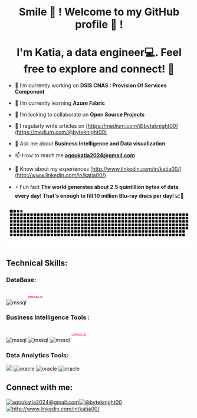 <h1 align="center"> Smile 📸 ! Welcome to my GitHub profile  🚀 !                       </h1>
<h1 align="center">  I'm Katia, a data engineer💻.  Feel free to explore and connect! 🤝 </h1>

- 🔭 I’m currently working on **DSIS CNAS : Provision Of Services Component**

- 🌱 I’m currently learning **Azure Fabric**

- 🤝 I’m looking to collaborate on **Open Source Projects**

- 📝 I regularly write articles on [https://medium.com/@byteknight00](https://medium.com/@byteknight00)

- 💬 Ask me about **Business Intelligence and Data visualization**

- 📫 How to reach me **agoukatia2024@gmail.com**

- 📄 Know about my experiences [http://www.linkedin.com/in/katia00/](http://www.linkedin.com/in/katia00/)

- ⚡ Fun fact **The world generates about 2.5 quintillion bytes of data every day! That's enough to fill 10 million Blu-ray discs per day! 📈💾**



<div align="center">
  


<picture>
  <source media="(prefers-color-scheme: dark)" srcset="https://raw.githubusercontent.com/platane/platane/output/github-contribution-grid-snake-dark.svg">
  <source media="(prefers-color-scheme: light)" srcset="https://raw.githubusercontent.com/platane/platane/output/github-contribution-grid-snake.svg">
  <img alt="github contribution grid snake animation" src="https://raw.githubusercontent.com/platane/platane/output/github-contribution-grid-snake.svg">
</picture>

</div>




<h2 align="left">Technical Skills:</h2>
<h3 align="left">DataBase:</h3>
<p align="left">  <img src="https://img.icons8.com/?size=100&id=laYYF3dV0Iew&format=png&color=000000" alt="mssql" width="40" height="40"/>   <img src="https://raw.githubusercontent.com/devicons/devicon/master/icons/oracle/oracle-original.svg" alt="oracle" width="40" height="40"/> 
</p>

<h3 align="left">Business Intelligence Tools :</h3>
<p align="left"> <img src="https://img.icons8.com/?size=100&id=Ny0t2MYrJ70p&format=png&color=000000" alt="mssql" width="40" height="40"/>
  <img src="https://img.icons8.com/?size=100&id=laYYF3dV0Iew&format=png&color=000000" alt="mssql" width="40" height="40"/>
 <img src="https://img.icons8.com/?size=100&id=B-Idie2ABd2i&format=png&color=000000" alt="mssql" width="40" height="40"/> 
  <a href="https://www.oracle.com/" target="_blank" rel="noreferrer"> <img src="https://raw.githubusercontent.com/devicons/devicon/master/icons/oracle/oracle-original.svg" alt="oracle" width="40" height="40"/> </a>  
 </p>

 

<h3 align="left">Data Analytics Tools:</h3>
<p align="left">  <img src="https://img.icons8.com/?size=50&id=13441&format=png&color=000000" />   <img src="https://img.icons8.com/?size=100&id=7JREbec1RZXO&format=png&color=000000" alt="oracle" width="40" height="40"/> 
<img src="https://img.icons8.com/?size=100&id=117561&format=png&color=000000" alt="oracle" width="40" height="40"/> <img src="https://www.vectorlogo.zone/logos/apache_spark/apache_spark-ar21.svg" alt="oracle" width="40" height="40"/> 
</p>
 

  <h2 align="left">Connect with me:</h3>
<p align="left">
 <a href="agoukatia2024@gmail.com" >
    <img align="center" src="https://raw.githubusercontent.com/maurodesouza/profile-readme-generator/master/src/assets/icons/social/gmail/default.svg" alt="agoukatia2024@gmail.com"  height="30" width="40" /></a><a href="https://medium.com/@byteknight00"><img align="center" src="https://raw.githubusercontent.com/rahuldkjain/github-profile-readme-generator/master/src/images/icons/Social/medium.svg" alt="@byteknight00" height="30" width="40" /></a><a href="https://linkedin.com/in/http://www.linkedin.com/in/katia00/" target="blank"><img align="center" src="https://raw.githubusercontent.com/rahuldkjain/github-profile-readme-generator/master/src/images/icons/Social/linked-in-alt.svg" alt="http://www.linkedin.com/in/katia00/" height="30" width="40" /></a>
</p>
